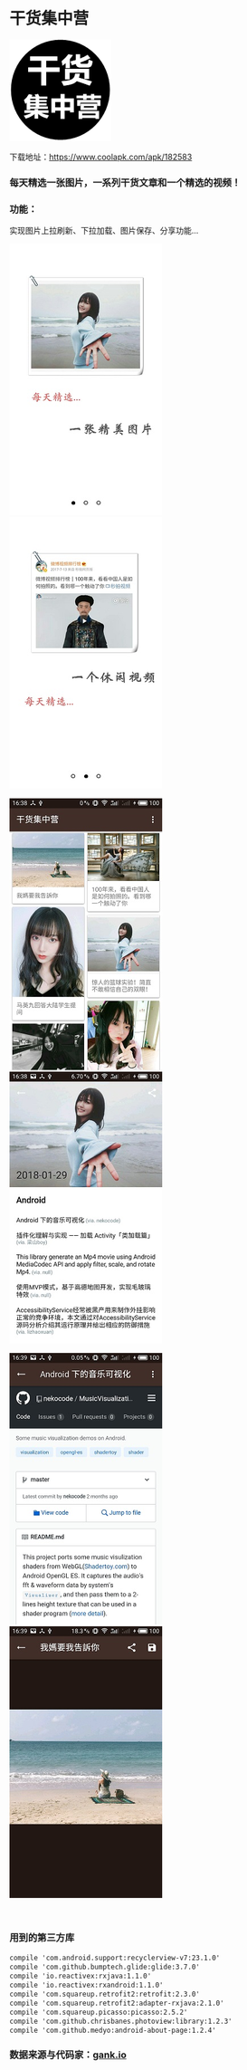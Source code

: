 # 干货集中营

![](https://github.com/Ian0903/meizitu/blob/master/Screenshots/Logo.png)

下载地址：https://www.coolapk.com/apk/182583

### 每天精选一张图片，一系列干货文章和一个精选的视频！

### 功能：

  实现图片上拉刷新、下拉加载、图片保存、分享功能...
  
  ![](https://github.com/Ian0903/meizitu/blob/master/Screenshots/5.jpg)
  ![](https://github.com/Ian0903/meizitu/blob/master/Screenshots/7.jpg)
  
  
  ![](https://github.com/Ian0903/meizitu/blob/master/Screenshots/4.jpg)
  ![](https://github.com/Ian0903/meizitu/blob/master/Screenshots/3.jpg)
  
  ![](https://github.com/Ian0903/meizitu/blob/master/Screenshots/2.jpg)
  ![](https://github.com/Ian0903/meizitu/blob/master/Screenshots/1.jpg)
  
  

### 用到的第三方库

    compile 'com.android.support:recyclerview-v7:23.1.0'
    compile 'com.github.bumptech.glide:glide:3.7.0'
    compile 'io.reactivex:rxjava:1.1.0'
    compile 'io.reactivex:rxandroid:1.1.0'
    compile 'com.squareup.retrofit2:retrofit:2.3.0'
    compile 'com.squareup.retrofit2:adapter-rxjava:2.1.0'
    compile 'com.squareup.picasso:picasso:2.5.2'
    compile 'com.github.chrisbanes.photoview:library:1.2.3'
    compile 'com.github.medyo:android-about-page:1.2.4'
    
### 数据来源与代码家：[gank.io](http://gank.io)
